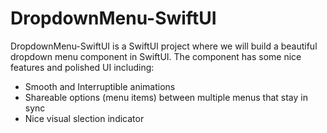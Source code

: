 # DropdownMenu-SwiftUI
DropdownMenu-SwiftUI is a SwiftUI project where we will build a beautiful dropdown menu component in SwiftUI. The component has some nice features and polished UI including:
- Smooth and Interruptible animations
- Shareable options (menu items) between multiple menus that stay in sync
- Nice visual slection indicator

